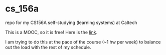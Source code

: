 # cs_156a
repo for my CS156A self-studying (learning systems) at Caltech

This is a MOOC, so it is free! Here is the [link](https://work.caltech.edu/telecourse.html).

I am trying to do this at the pace of the course (~1 hw per week) to balance out the load with the rest of my schedule.
